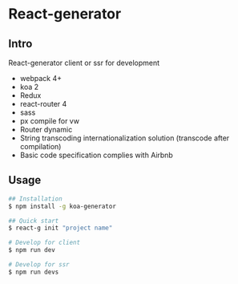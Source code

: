 # React-generator

## Intro
React-generator client or ssr for development

* webpack 4+
* koa 2
* Redux
* react-router 4
* sass
* px compile for vw
* Router dynamic
* String transcoding internationalization solution (transcode after compilation)
* Basic code specification complies with Airbnb

## Usage
```sh
## Installation
$ npm install -g koa-generator

## Quick start
$ react-g init "project name"

# Develop for client
$ npm run dev

# Develop for ssr
$ npm run devs
```
